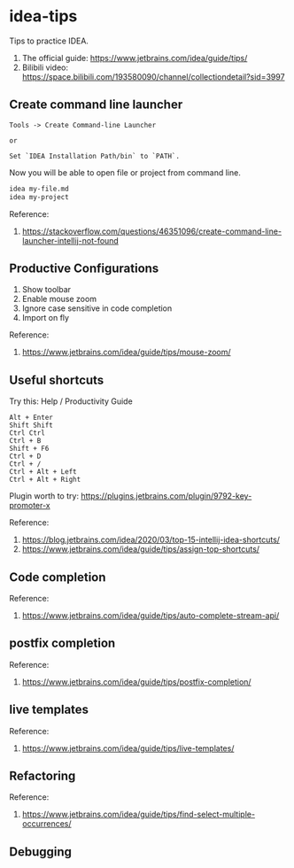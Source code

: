 # idea-tips

Tips to practice IDEA.

1. The official guide: https://www.jetbrains.com/idea/guide/tips/
2. Bilibili video: https://space.bilibili.com/193580090/channel/collectiondetail?sid=3997

## Create command line launcher

```
Tools -> Create Command-line Launcher

or

Set `IDEA Installation Path/bin` to `PATH`. 
```

Now you will be able to open file or project from command line.

```bash
idea my-file.md
idea my-project
```

Reference:
1. https://stackoverflow.com/questions/46351096/create-command-line-launcher-intellij-not-found

## Productive Configurations 

1. Show toolbar
2. Enable mouse zoom
3. Ignore case sensitive in code completion 
4. Import on fly

Reference: 
1. https://www.jetbrains.com/idea/guide/tips/mouse-zoom/

## Useful shortcuts

Try this: Help / Productivity Guide 

```
Alt + Enter
Shift Shift
Ctrl Ctrl
Ctrl + B
Shift + F6
Ctrl + D
Ctrl + /
Ctrl + Alt + Left
Ctrl + Alt + Right

```

Plugin worth to try: https://plugins.jetbrains.com/plugin/9792-key-promoter-x

Reference:
1. https://blog.jetbrains.com/idea/2020/03/top-15-intellij-idea-shortcuts/
2. https://www.jetbrains.com/idea/guide/tips/assign-top-shortcuts/


## Code completion

Reference:
1. https://www.jetbrains.com/idea/guide/tips/auto-complete-stream-api/

## postfix completion

Reference: 
1. https://www.jetbrains.com/idea/guide/tips/postfix-completion/

## live templates

Reference:
1. https://www.jetbrains.com/idea/guide/tips/live-templates/

## Refactoring 

Reference:
1. https://www.jetbrains.com/idea/guide/tips/find-select-multiple-occurrences/

## Debugging 

